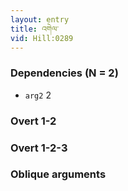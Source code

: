 ```yaml
---
layout: entry
title: འགེལ་
vid: Hill:0289
---
```

### Dependencies (N = 2)
* `arg2` 2


### Overt 1-2


### Overt 1-2-3


### Oblique arguments
